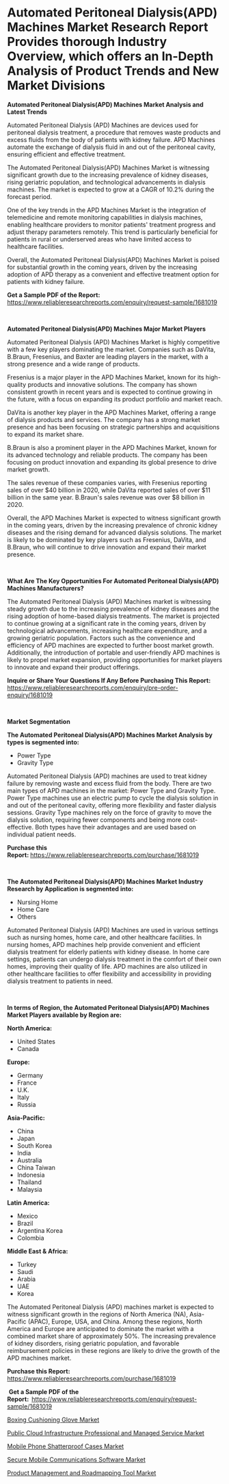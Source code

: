 <p><h1>Automated Peritoneal Dialysis(APD) Machines Market Research Report Provides thorough Industry Overview, which offers an In-Depth Analysis of Product Trends and New Market Divisions</h1></p><p><strong>Automated Peritoneal Dialysis(APD) Machines Market Analysis and Latest Trends</strong></p>
<p><p>Automated Peritoneal Dialysis (APD) Machines are devices used for peritoneal dialysis treatment, a procedure that removes waste products and excess fluids from the body of patients with kidney failure. APD Machines automate the exchange of dialysis fluid in and out of the peritoneal cavity, ensuring efficient and effective treatment.</p><p>The Automated Peritoneal Dialysis(APD) Machines Market is witnessing significant growth due to the increasing prevalence of kidney diseases, rising geriatric population, and technological advancements in dialysis machines. The market is expected to grow at a CAGR of 10.2% during the forecast period.</p><p>One of the key trends in the APD Machines Market is the integration of telemedicine and remote monitoring capabilities in dialysis machines, enabling healthcare providers to monitor patients' treatment progress and adjust therapy parameters remotely. This trend is particularly beneficial for patients in rural or underserved areas who have limited access to healthcare facilities.</p><p>Overall, the Automated Peritoneal Dialysis(APD) Machines Market is poised for substantial growth in the coming years, driven by the increasing adoption of APD therapy as a convenient and effective treatment option for patients with kidney failure.</p></p>
<p><strong>Get a Sample PDF of the Report:&nbsp;</strong> <a href="https://www.reliableresearchreports.com/enquiry/request-sample/1681019">https://www.reliableresearchreports.com/enquiry/request-sample/1681019</a></p>
<p>&nbsp;</p>
<p><strong>Automated Peritoneal Dialysis(APD) Machines Major Market Players</strong></p>
<p><p>Automated Peritoneal Dialysis (APD) Machines Market is highly competitive with a few key players dominating the market. Companies such as DaVita, B.Braun, Fresenius, and Baxter are leading players in the market, with a strong presence and a wide range of products.</p><p>Fresenius is a major player in the APD Machines Market, known for its high-quality products and innovative solutions. The company has shown consistent growth in recent years and is expected to continue growing in the future, with a focus on expanding its product portfolio and market reach.</p><p>DaVita is another key player in the APD Machines Market, offering a range of dialysis products and services. The company has a strong market presence and has been focusing on strategic partnerships and acquisitions to expand its market share.</p><p>B.Braun is also a prominent player in the APD Machines Market, known for its advanced technology and reliable products. The company has been focusing on product innovation and expanding its global presence to drive market growth.</p><p>The sales revenue of these companies varies, with Fresenius reporting sales of over $40 billion in 2020, while DaVita reported sales of over $11 billion in the same year. B.Braun's sales revenue was over $8 billion in 2020.</p><p>Overall, the APD Machines Market is expected to witness significant growth in the coming years, driven by the increasing prevalence of chronic kidney diseases and the rising demand for advanced dialysis solutions. The market is likely to be dominated by key players such as Fresenius, DaVita, and B.Braun, who will continue to drive innovation and expand their market presence.</p></p>
<p>&nbsp;</p>
<p><strong>What Are The Key Opportunities For Automated Peritoneal Dialysis(APD) Machines Manufacturers?</strong></p>
<p><p>The Automated Peritoneal Dialysis (APD) Machines market is witnessing steady growth due to the increasing prevalence of kidney diseases and the rising adoption of home-based dialysis treatments. The market is projected to continue growing at a significant rate in the coming years, driven by technological advancements, increasing healthcare expenditure, and a growing geriatric population. Factors such as the convenience and efficiency of APD machines are expected to further boost market growth. Additionally, the introduction of portable and user-friendly APD machines is likely to propel market expansion, providing opportunities for market players to innovate and expand their product offerings.</p></p>
<p><strong>Inquire or Share Your Questions If Any Before Purchasing This Report:</strong> <a href="https://www.reliableresearchreports.com/enquiry/pre-order-enquiry/1681019">https://www.reliableresearchreports.com/enquiry/pre-order-enquiry/1681019</a></p>
<p>&nbsp;</p>
<p><strong>Market Segmentation</strong></p>
<p><strong>The Automated Peritoneal Dialysis(APD) Machines Market Analysis by types is segmented into:</strong></p>
<p><ul><li>Power Type</li><li>Gravity Type</li></ul></p>
<p><p>Automated Peritoneal Dialysis (APD) machines are used to treat kidney failure by removing waste and excess fluid from the body. There are two main types of APD machines in the market: Power Type and Gravity Type. Power Type machines use an electric pump to cycle the dialysis solution in and out of the peritoneal cavity, offering more flexibility and faster dialysis sessions. Gravity Type machines rely on the force of gravity to move the dialysis solution, requiring fewer components and being more cost-effective. Both types have their advantages and are used based on individual patient needs.</p></p>
<p><strong>Purchase this Report:&nbsp;</strong><a href="https://www.reliableresearchreports.com/purchase/1681019">https://www.reliableresearchreports.com/purchase/1681019</a></p>
<p>&nbsp;</p>
<p><strong>The Automated Peritoneal Dialysis(APD) Machines Market Industry Research by Application is segmented into:</strong></p>
<p><ul><li>Nursing Home</li><li>Home Care</li><li>Others</li></ul></p>
<p><p>Automated Peritoneal Dialysis (APD) Machines are used in various settings such as nursing homes, home care, and other healthcare facilities. In nursing homes, APD machines help provide convenient and efficient dialysis treatment for elderly patients with kidney disease. In home care settings, patients can undergo dialysis treatment in the comfort of their own homes, improving their quality of life. APD machines are also utilized in other healthcare facilities to offer flexibility and accessibility in providing dialysis treatment to patients in need.</p></p>
<p>&nbsp;</p>
<p><strong>In terms of Region, the Automated Peritoneal Dialysis(APD) Machines Market Players available by Region are:</strong></p>
<p>
    <p> <strong> North America: </strong>
        <ul>
            <li>United States</li>
            <li>Canada</li>
        </ul>
        </p> 
    <p> <strong> Europe: </strong>
        <ul>
            <li>Germany</li>
            <li>France</li>
            <li>U.K.</li>
            <li>Italy</li>
            <li>Russia</li>
        </ul>
        </p> 
    <p> <strong> Asia-Pacific: </strong>
        <ul>
            <li>China</li>
            <li>Japan</li>
            <li>South Korea</li>
            <li>India</li>
            <li>Australia</li>
            <li>China Taiwan</li>
            <li>Indonesia</li>
            <li>Thailand</li>
            <li>Malaysia</li>
        </ul>
        </p> 
    <p> <strong> Latin America: </strong>
        <ul>
            <li>Mexico</li>
            <li>Brazil</li>
            <li>Argentina Korea</li>
            <li>Colombia</li>
        </ul>
        </p> 
    <p> <strong> Middle East & Africa: </strong>
        <ul>
            <li>Turkey</li>
            <li>Saudi</li>
            <li>Arabia</li>
            <li>UAE</li>
            <li>Korea</li>
        </ul>
    </p>
    </p>
<p><p>The Automated Peritoneal Dialysis (APD) machines market is expected to witness significant growth in the regions of North America (NA), Asia-Pacific (APAC), Europe, USA, and China. Among these regions, North America and Europe are anticipated to dominate the market with a combined market share of approximately 50%. The increasing prevalence of kidney disorders, rising geriatric population, and favorable reimbursement policies in these regions are likely to drive the growth of the APD machines market.</p></p>
<p><strong>Purchase this Report: </strong><a href="https://www.reliableresearchreports.com/purchase/1681019">https://www.reliableresearchreports.com/purchase/1681019</a></p>
<p>&nbsp;<strong>Get a Sample PDF of the Report:&nbsp;&nbsp;</strong><a href="https://www.reliableresearchreports.com/enquiry/request-sample/1681019">https://www.reliableresearchreports.com/enquiry/request-sample/1681019</a></p>
<p><strong></strong></p>
<p><p><a href="https://issuu.com/reportprime-2/docs/boxing-cushioning-glove-market-size-2030.pptx">Boxing Cushioning Glove Market</a></p><p><a href="https://medium.com/@bobbyrobinson56/public-cloud-infrastructure-professional-and-managed-service-market-insight-market-trends-growth-11b18fead913">Public Cloud Infrastructure Professional and Managed Service Market</a></p><p><a href="https://issuu.com/reportprime-2/docs/mobile-phone-shatterproof-cases-market-size-2030.p">Mobile Phone Shatterproof Cases Market</a></p><p><a href="https://medium.com/@bobbyrobinson56/secure-mobile-communications-software-market-size-market-outlook-and-market-forecast-2024-to-8d6e50a1c367">Secure Mobile Communications Software Market</a></p><p><a href="https://medium.com/@bobbyrobinson56/product-management-and-roadmapping-tool-market-research-report-its-history-and-forecast-2024-to-0f726ba808a0">Product Management and Roadmapping Tool Market</a></p></p>